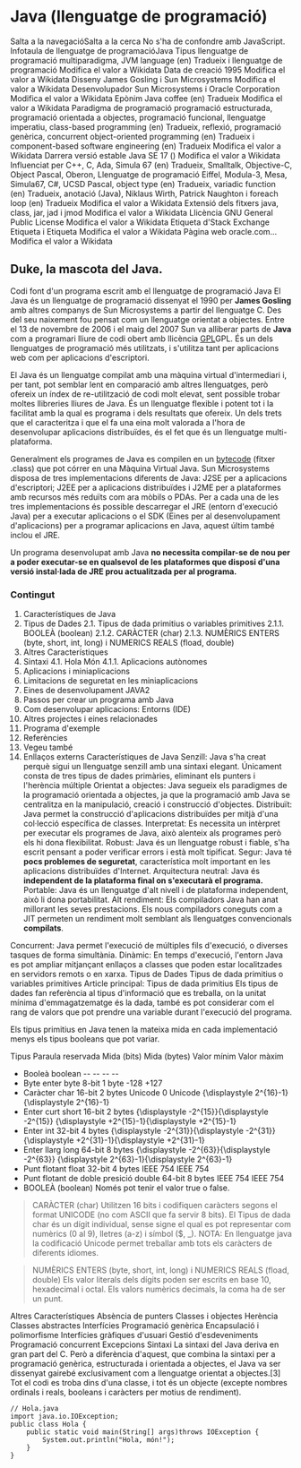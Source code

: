 # Java (llenguatge de programació)

Salta a la navegacióSalta a la cerca
	No s'ha de confondre amb JavaScript.
Infotaula de llenguatge de programacióJava
Tipus	llenguatge de programació multiparadigma, JVM language (en) Tradueix i llenguatge de programació Modifica el valor a Wikidata
Data de creació	1995 Modifica el valor a Wikidata
Disseny	James Gosling i Sun Microsystems Modifica el valor a Wikidata
Desenvolupador	Sun Microsystems i Oracle Corporation Modifica el valor a Wikidata
Epònim	Java coffee (en) Tradueix Modifica el valor a Wikidata
Paradigma de programació	programació estructurada, programació orientada a objectes, programació funcional, llenguatge imperatiu, class-based programming (en) Tradueix, reflexió, programació genèrica, concurrent object-oriented programming (en) Tradueix i component-based software engineering (en) Tradueix Modifica el valor a Wikidata
Darrera versió estable	Java SE 17 () Modifica el valor a Wikidata
Influenciat per	C++, C, Ada, Simula 67 (en) Tradueix, Smalltalk, Objective-C, Object Pascal, Oberon, Llenguatge de programació Eiffel, Modula-3, Mesa, Simula67, C#, UCSD Pascal, object type (en) Tradueix, variadic function (en) Tradueix, anotació (Java), Niklaus Wirth, Patrick Naughton i foreach loop (en) Tradueix Modifica el valor a Wikidata
Extensió dels fitxers	java, class, jar, jad i jmod Modifica el valor a Wikidata
Llicència	GNU General Public License Modifica el valor a Wikidata
Etiqueta d'Stack Exchange	Etiqueta i Etiqueta Modifica el valor a Wikidata
Pàgina web	oracle.com… Modifica el valor a Wikidata

## Duke, la mascota del Java.

Codi font d'un programa escrit amb el llenguatge de programació Java
El Java és un llenguatge de programació dissenyat el 1990 per __James Gosling__ amb altres companys de Sun Microsystems a partir del llenguatge C. Des del seu naixement fou pensat com un llenguatge orientat a objectes. Entre el 13 de novembre de 2006 i el maig del 2007 Sun va alliberar parts de **Java** com a programari lliure de codi obert amb llicència [GPL](https://ca.wikipedia.org/wiki/GNU_General_Public_License)GPL. És un dels llenguatges de programació més utilitzats, i s'utilitza tant per aplicacions web com per aplicacions d'escriptori.

El Java és un llenguatge compilat amb una màquina virtual d'intermediari i, per tant, pot semblar lent en comparació amb altres llenguatges, però ofereix un índex de re-utilització de codi molt elevat, sent possible trobar moltes llibreries lliures de Java. És un llenguatge flexible i potent tot i la facilitat amb la qual es programa i dels resultats que ofereix. Un dels trets que el caracteritza i que el fa una eina molt valorada a l'hora de desenvolupar aplicacions distribuïdes, és el fet que és un llenguatge multi-plataforma.

Generalment els programes de Java es compilen en un [bytecode](https://ca.wikipedia.org/wiki/Bytecode_(Java)) (fitxer .class) que pot córrer en una Màquina Virtual Java. Sun Microsystems disposa de tres implementacions diferents de Java: J2SE per a aplicacions d'escriptori; J2EE per a aplicacions distribuïdes i J2ME per a plataformes amb recursos més reduïts com ara mòbils o PDAs. Per a cada una de les tres implementacions és possible descarregar el JRE (entorn d'execució Java) per a executar aplicacions o el SDK (Eines per al desenvolupament d'aplicacions) per a programar aplicacions en Java, aquest últim també inclou el JRE.

Un programa desenvolupat amb Java **no necessita compilar-se de nou per a poder executar-se en qualsevol de les plataformes que disposi d'una versió instal·lada de JRE prou actualitzada per al programa.**


### Contingut
1. Característiques de Java
2. Tipus de Dades
2.1. Tipus de dada primitius o variables primitives
2.1.1. BOOLEÀ (boolean)
2.1.2. CARÀCTER (char)
2.1.3. NUMÈRICS ENTERS (byte, short, int, long) i NUMERICS REALS (fload, double)
3. Altres Característiques
4. Sintaxi
4.1. Hola Món
4.1.1. Aplicacions autònomes
5. Aplicacions i miniaplicacions
6. Limitacions de seguretat en les miniaplicacions
7. Eines de desenvolupament JAVA2
8. Passos per crear un programa amb Java
9. Com desenvolupar aplicacions: Entorns (IDE)
10. Altres projectes i eines relacionades
11. Programa d'exemple
12. Referències
13. Vegeu també
14. Enllaços externs
Característiques de Java
Senzill: Java s'ha creat perquè sigui un llenguatge senzill amb una sintaxi elegant. Únicament consta de tres tipus de dades primàries, eliminant els punters i l'herència múltiple
Orientat a objectes: Java segueix els paradigmes de la programació orientada a objectes, ja que la programació amb Java se centralitza en la manipulació, creació i construcció d'objectes.
Distribuït: Java permet la construcció d'aplicacions distribuïdes per mitjà d'una col·lecció específica de classes.
Interpretat: Es necessita un intèrpret per executar els programes de Java, això alenteix als programes però els hi dona flexibilitat.
Robust: Java és un llenguatge robust i fiable, s'ha escrit pensant a poder verificar errors i està molt tipificat.
Segur: Java té __pocs problemes de seguretat__, característica molt important en les aplicacions distribuïdes d'Internet.
Arquitectura neutral: Java és __independent de la plataforma final on s'executarà el programa.__
Portable: Java és un llenguatge d'alt nivell i de plataforma independent, això li dona portabilitat.
Alt rendiment: Els compiladors Java han anat millorant les seves prestacions. Els nous compiladors
coneguts com a JIT permeten un rendiment molt semblant als llenguatges convencionals __compilats__.

Concurrent: Java permet l'execució de múltiples fils d'execució, o diverses tasques de forma simultània.
Dinàmic: En temps d'execució, l'entorn Java es pot ampliar mitjançant enllaços a classes que poden estar localitzades en servidors remots o en xarxa.
Tipus de Dades
Tipus de dada primitius o variables primitives
Article principal: Tipus de dada primitius
Els tipus de dades fan referència al tipus d'informació que es treballa, on la unitat mínima d'emmagatzematge és la dada, també es pot considerar com el rang de valors que pot prendre una variable durant l'execució del programa.

Els tipus primitius en Java tenen la mateixa mida en cada implementació menys els tipus booleans que pot variar.

Tipus	Paraula reservada	Mida (bits)	Mida (bytes)	Valor mínim	Valor màxim
- Booleà	boolean	--	--	--	--
- Byte enter	byte	8-bit	1 byte	-128	+127
- Caràcter	char	16-bit	2 bytes	Unicode 0	Unicode {\displaystyle 2^{16}-1}{\displaystyle 2^{16}-1}
- Enter curt	short	16-bit	2 bytes	{\displaystyle -2^{15}}{\displaystyle -2^{15}}	{\displaystyle +2^{15}-1}{\displaystyle +2^{15}-1}
- Enter	int	32-bit	4 bytes	{\displaystyle -2^{31}}{\displaystyle -2^{31}}	{\displaystyle +2^{31}-1}{\displaystyle +2^{31}-1}
- Enter llarg	long	64-bit	8 bytes	{\displaystyle -2^{63}}{\displaystyle -2^{63}}	{\displaystyle 2^{63}-1}{\displaystyle 2^{63}-1}
- Punt flotant	float	32-bit	4 bytes	IEEE 754	IEEE 754
- Punt flotant de doble presició	double	64-bit	8 bytes	IEEE 754	IEEE 754
- BOOLEÀ (boolean) Només pot tenir el valor true o false.

>CARÀCTER (char)
>Utilitzen 16 bits i codifiquen caràcters segons el format UNICODE (no com ASCII que fa servir 8 bits). El Tipus de dada char és un dígit individual, sense signe el qual es pot representar com numèrics (0 al 9), lletres (a-z) i símbol ($, _). NOTA: En llenguatge java la codificació Unicode permet treballar amb tots els caràcters de diferents idiomes.

>NUMÈRICS ENTERS (byte, short, int, long) i NUMERICS REALS (fload, double)
>Els valor literals dels dígits poden ser escrits en base 10, hexadecimal i octal. Els valors numèrics decimals, la coma ha de ser un punt.

Altres Característiques
Absència de punters
Classes i objectes
Herència
Classes abstractes
Interfícies
Programació genèrica
Encapsulació i polimorfisme
Interfícies gràfiques d'usuari
Gestió d'esdeveniments
Programació concurrent
Excepcions
Sintaxi
La sintaxi del Java deriva en gran part del C. Però a diferència d'aquest, que combina la sintaxi per a programació genèrica, estructurada i orientada a objectes, el Java va ser dissenyat gairebé exclusivament com a llenguatge orientat a objectes.[3] Tot el codi es troba dins d'una classe, i tot és un objecte (excepte nombres ordinals i reals, booleans i caràcters per motius de rendiment).

```
// Hola.java
import java.io.IOException;
public class Hola {
    public static void main(String[] args)throws IOException {
        System.out.println("Hola, món!"); 
    }
}
```